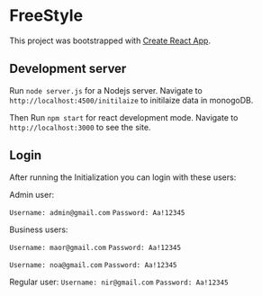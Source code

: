 # FreeStyle

This project was bootstrapped with [Create React App](https://github.com/facebook/create-react-app).

## Development server

Run `node server.js` for a Nodejs server. Navigate to `http://localhost:4500/initilaize` to initilaize data in monogoDB.

Then Run `npm start` for react development mode. Navigate to `http://localhost:3000` to see the site.

## Login

After running the Initialization you can login with these users:

Admin user:

`Username: admin@gmail.com`
`Password: Aa!12345`

Business users:

`Username: maor@gmail.com`
`Password: Aa!12345`

`Username: noa@gmail.com`
`Password: Aa!12345`

Regular user:
`Username: nir@gmail.com`
`Password: Aa!12345`